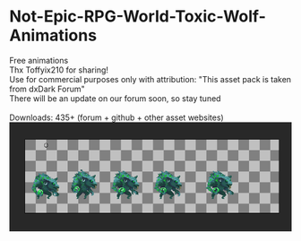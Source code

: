 # Not-Epic-RPG-World-Toxic-Wolf-Animations
Free animations<br>
Thx Toffyix210 for sharing!<br>
Use for commercial purposes only with attribution: "This asset pack is taken from dxDark Forum"<br>
There will be an update on our forum soon, so stay tuned<br>
<br>
Downloads: 435+ (forum + github + other asset websites)<br>
<img src = "demo.PNG">

